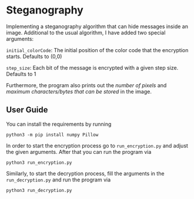 # Steganography

Implementing a steganography algorithm that can hide messages inside an image. Additional to the usual algorithm, I have added two special arguments:

`initial_colorCode`: The initial position of the color code that the encryption starts. Defaults to (0,0)

`step_size`: Each bit of the message is encrypted with a given step size. Defaults to 1

Furthermore, the program also prints out the *number of pixels* and *maximum characters/bytes that can be stored* in the image.

## User Guide

You can install the requirements by running

    python3 -m pip install numpy Pillow

In order to start the encryption process go to `run_encryption.py` and adjust the given arguments. After that you can run the program via

    python3 run_encryption.py

Similarly, to start the decryption process, fill the arguments in the `run_decryption.py` and run the program via

    python3 run_decryption.py
